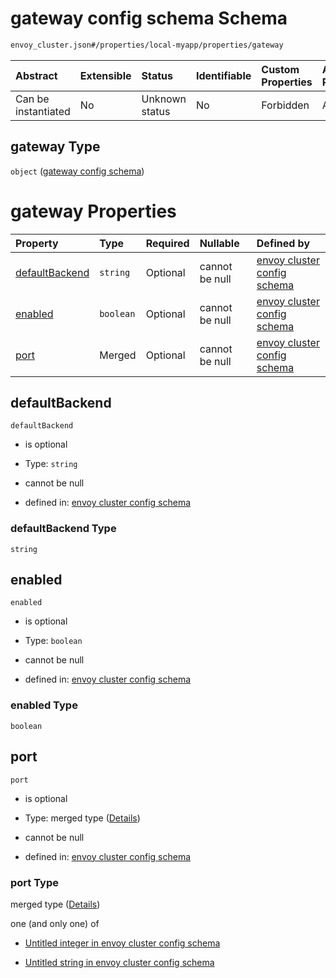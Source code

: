 # gateway config schema Schema

```txt
envoy_cluster.json#/properties/local-myapp/properties/gateway
```



| Abstract            | Extensible | Status         | Identifiable | Custom Properties | Additional Properties | Access Restrictions | Defined In                                                                |
| :------------------ | :--------- | :------------- | :----------- | :---------------- | :-------------------- | :------------------ | :------------------------------------------------------------------------ |
| Can be instantiated | No         | Unknown status | No           | Forbidden         | Allowed               | none                | [envoy\_cluster.json\*](../out/envoy_cluster.json "open original schema") |

## gateway Type

`object` ([gateway config schema](envoy_cluster-properties-local-myapp-config-schema-properties-gateway-config-schema.md))

# gateway Properties

| Property                          | Type      | Required | Nullable       | Defined by                                                                                                                                                                                                                                |
| :-------------------------------- | :-------- | :------- | :------------- | :---------------------------------------------------------------------------------------------------------------------------------------------------------------------------------------------------------------------------------------- |
| [defaultBackend](#defaultbackend) | `string`  | Optional | cannot be null | [envoy cluster config schema](envoy_cluster-properties-local-myapp-config-schema-properties-gateway-config-schema-properties-defaultbackend.md "envoy_cluster.json#/properties/local-myapp/properties/gateway/properties/defaultBackend") |
| [enabled](#enabled)               | `boolean` | Optional | cannot be null | [envoy cluster config schema](envoy_cluster-properties-local-myapp-config-schema-properties-gateway-config-schema-properties-enabled.md "envoy_cluster.json#/properties/local-myapp/properties/gateway/properties/enabled")               |
| [port](#port)                     | Merged    | Optional | cannot be null | [envoy cluster config schema](envoy_cluster-properties-local-myapp-config-schema-properties-gateway-config-schema-properties-port.md "envoy_cluster.json#/properties/local-myapp/properties/gateway/properties/port")                     |

## defaultBackend



`defaultBackend`

* is optional

* Type: `string`

* cannot be null

* defined in: [envoy cluster config schema](envoy_cluster-properties-local-myapp-config-schema-properties-gateway-config-schema-properties-defaultbackend.md "envoy_cluster.json#/properties/local-myapp/properties/gateway/properties/defaultBackend")

### defaultBackend Type

`string`

## enabled



`enabled`

* is optional

* Type: `boolean`

* cannot be null

* defined in: [envoy cluster config schema](envoy_cluster-properties-local-myapp-config-schema-properties-gateway-config-schema-properties-enabled.md "envoy_cluster.json#/properties/local-myapp/properties/gateway/properties/enabled")

### enabled Type

`boolean`

## port



`port`

* is optional

* Type: merged type ([Details](envoy_cluster-properties-local-myapp-config-schema-properties-gateway-config-schema-properties-port.md))

* cannot be null

* defined in: [envoy cluster config schema](envoy_cluster-properties-local-myapp-config-schema-properties-gateway-config-schema-properties-port.md "envoy_cluster.json#/properties/local-myapp/properties/gateway/properties/port")

### port Type

merged type ([Details](envoy_cluster-properties-local-myapp-config-schema-properties-gateway-config-schema-properties-port.md))

one (and only one) of

* [Untitled integer in envoy cluster config schema](envoy_cluster-properties-local-myapp-config-schema-properties-gateway-config-schema-properties-port-oneof-0.md "check type definition")

* [Untitled string in envoy cluster config schema](envoy_cluster-properties-local-myapp-config-schema-properties-gateway-config-schema-properties-port-oneof-1.md "check type definition")
